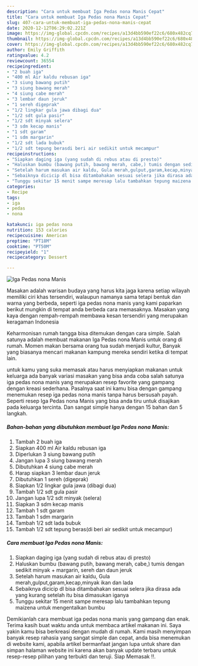 ```yaml
---
description: "Cara untuk membuat Iga Pedas nona Manis Cepat"
title: "Cara untuk membuat Iga Pedas nona Manis Cepat"
slug: 407-cara-untuk-membuat-iga-pedas-nona-manis-cepat
date: 2020-12-12T06:29:02.221Z
image: https://img-global.cpcdn.com/recipes/a13d4bb590ef22c6/680x482cq70/iga-pedas-nona-manis-foto-resep-utama.jpg
thumbnail: https://img-global.cpcdn.com/recipes/a13d4bb590ef22c6/680x482cq70/iga-pedas-nona-manis-foto-resep-utama.jpg
cover: https://img-global.cpcdn.com/recipes/a13d4bb590ef22c6/680x482cq70/iga-pedas-nona-manis-foto-resep-utama.jpg
author: Emily Griffith
ratingvalue: 4.2
reviewcount: 36554
recipeingredient:
- "2 buah iga"
- "400 ml Air kaldu rebusan iga"
- "3 siung bawang putih"
- "3 siung bawang merah"
- "4 siung cabe merah"
- "3 lembar daun jeruk"
- "1 sereh digeprak"
- "1/2 lingkar gula jawa dibagi dua"
- "1/2 sdt gula pasir"
- "1/2 sdt minyak selera"
- "3 sdm kecap manis"
- "1 sdt garam"
- "1 sdm margarin"
- "1/2 sdt lada bubuk"
- "1/2 sdt tepung berasdi beri air sedikit untuk mecampur"
recipeinstructions:
- "Siapkan daging iga (yang sudah di rebus atau di presto)"
- "Haluskan bumbu (bawang putih, bawang merah, cabe,) tumis dengan sedikit minyak + margarin, sereh dan daun jeruk"
- "Setelah harum masukan air kaldu, Gula merah,gulput,garam,kecap,minyak ikan dan lada"
- "Sebaiknya dicicip dl bisa ditambahakan sesuai selera jika dirasa ada yang kurang setelah itu bisa dimasukan iganya"
- "Tunggu sekitar 15 menit sampe meresap lalu tambahkan tepung maizena untuk mengentalkan bumbu"
categories:
- Recipe
tags:
- iga
- pedas
- nona

katakunci: iga pedas nona 
nutrition: 153 calories
recipecuisine: American
preptime: "PT18M"
cooktime: "PT50M"
recipeyield: "1"
recipecategory: Dessert

---
```



![Iga Pedas nona Manis](https://img-global.cpcdn.com/recipes/a13d4bb590ef22c6/680x482cq70/iga-pedas-nona-manis-foto-resep-utama.jpg)

Masakan adalah warisan budaya yang harus kita jaga karena setiap wilayah memiliki ciri khas tersendiri, walaupun namanya sama tetapi bentuk dan warna yang berbeda, seperti iga pedas nona manis yang kami paparkan berikut mungkin di tempat anda berbeda cara memasaknya. Masakan yang kaya dengan rempah-rempah membawa kesan tersendiri yang merupakan keragaman Indonesia



Keharmonisan rumah tangga bisa ditemukan dengan cara simple. Salah satunya adalah membuat makanan Iga Pedas nona Manis untuk orang di rumah. Momen makan bersama orang tua sudah menjadi kultur, Banyak yang biasanya mencari makanan kampung mereka sendiri ketika di tempat lain.

untuk kamu yang suka memasak atau harus menyiapkan makanan untuk keluarga ada banyak variasi masakan yang bisa anda coba salah satunya iga pedas nona manis yang merupakan resep favorite yang gampang dengan kreasi sederhana. Pasalnya saat ini kamu bisa dengan gampang menemukan resep iga pedas nona manis tanpa harus bersusah payah.
Seperti resep Iga Pedas nona Manis yang bisa anda tiru untuk disajikan pada keluarga tercinta. Dan sangat simple hanya dengan 15 bahan dan 5 langkah.


<!--inarticleads1-->

##### Bahan-bahan yang dibutuhkan membuat Iga Pedas nona Manis:

1. Tambah 2 buah iga
1. Siapkan 400 ml Air kaldu rebusan iga
1. Diperlukan 3 siung bawang putih
1. Jangan lupa 3 siung bawang merah
1. Dibutuhkan 4 siung cabe merah
1. Harap siapkan 3 lembar daun jeruk
1. Dibutuhkan 1 sereh (digeprak)
1. Siapkan 1/2 lingkar gula jawa (dibagi dua)
1. Tambah 1/2 sdt gula pasir
1. Jangan lupa 1/2 sdt minyak (selera)
1. Siapkan 3 sdm kecap manis
1. Tambah 1 sdt garam
1. Tambah 1 sdm margarin
1. Tambah 1/2 sdt lada bubuk
1. Tambah 1/2 sdt tepung beras(di beri air sedikit untuk mecampur)




<!--inarticleads2-->

##### Cara membuat  Iga Pedas nona Manis:

1. Siapkan daging iga (yang sudah di rebus atau di presto)
1. Haluskan bumbu (bawang putih, bawang merah, cabe,) tumis dengan sedikit minyak + margarin, sereh dan daun jeruk
1. Setelah harum masukan air kaldu, Gula merah,gulput,garam,kecap,minyak ikan dan lada
1. Sebaiknya dicicip dl bisa ditambahakan sesuai selera jika dirasa ada yang kurang setelah itu bisa dimasukan iganya
1. Tunggu sekitar 15 menit sampe meresap lalu tambahkan tepung maizena untuk mengentalkan bumbu




Demikianlah cara membuat iga pedas nona manis yang gampang dan enak. Terima kasih buat waktu anda untuk membaca artikel makanan ini. Saya yakin kamu bisa berkreasi dengan mudah di rumah. Kami masih menyimpan banyak resep rahasia yang sangat simple dan cepat, anda bisa menemukan di website kami, apabila artikel bermanfaat jangan lupa untuk share dan simpan halaman website ini karena akan banyak update terbaru untuk resep-resep pilihan yang terbukti dan teruji. Siap Memasak !!. 
